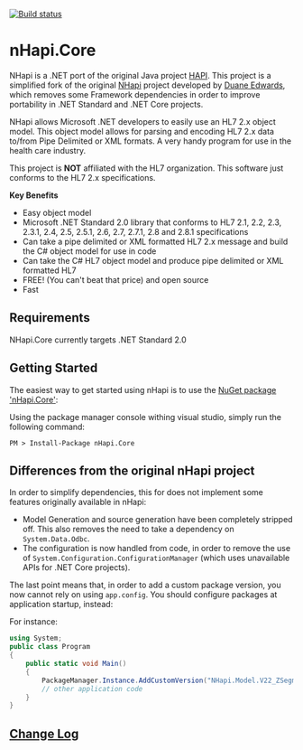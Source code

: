 [![Build status](https://ci.appveyor.com/api/projects/status/djfbr3frv1nstkjo?svg=true)](https://ci.appveyor.com/project/fdipuma/nhapi)

# nHapi.Core
NHapi is a .NET port of the original Java project [HAPI](http://hl7api.sourceforge.net/). This project is a simplified fork of the original [NHapi](https://github.com/duaneedwards/nHapi) project developed by [Duane Edwards](https://github.com/duaneedwards), which removes some Framework dependencies in order to improve portability in .NET Standard and .NET Core projects.

NHapi allows Microsoft .NET developers to easily use an HL7 2.x object model. This object model allows for parsing and encoding HL7 2.x data to/from Pipe Delimited or XML formats. A very handy program for use in the health care industry.

This project is **NOT** affiliated with the HL7 organization. This software just conforms to the HL7 2.x specifications.

**Key Benefits**

- Easy object model  
- Microsoft .NET Standard 2.0 library that conforms to HL7 2.1, 2.2, 2.3, 2.3.1, 2.4, 2.5, 2.5.1, 2.6, 2.7, 2.7.1, 2.8 and 2.8.1 specifications  
- Can take a pipe delimited or XML formatted HL7 2.x message and build the C# object model for use in code  
- Can take the C# HL7 object model and produce pipe delimited or XML formatted HL7  
- FREE! (You can't beat that price) and open source  
- Fast  

## Requirements

NHapi.Core currently targets .NET Standard 2.0

## Getting Started

The easiest way to get started using nHapi is to use the [NuGet package 'nHapi.Core'](https://www.nuget.org/packages/nHapi.Core/):

Using the package manager console withing visual studio, simply run the following command:

```
PM > Install-Package nHapi.Core
```

## Differences from the original nHapi project

In order to simplify dependencies, this for does not implement some features originally available in nHapi:

- Model Generation and source generation have been completely stripped off. This also removes the need to take a dependency on `System.Data.Odbc`.
- The configuration is now handled from code, in order to remove the use of `System.Configuration.ConfigurationManager` (which uses unavailable APIs for .NET Core projects).

The last point means that, in order to add a custom package version, you now cannot rely on using `app.config`. You should configure packages at application startup, instead:

For instance:

```c#
using System;
public class Program
{
    public static void Main()
    {
		PackageManager.Instance.AddCustomVersion("NHapi.Model.V22_ZSegments", "2.2.CustomZ");
        // other application code
    }
}

```

## [Change Log](https://github.com/duaneedwards/nHapi/blob/master/CHANGELOG.md)
